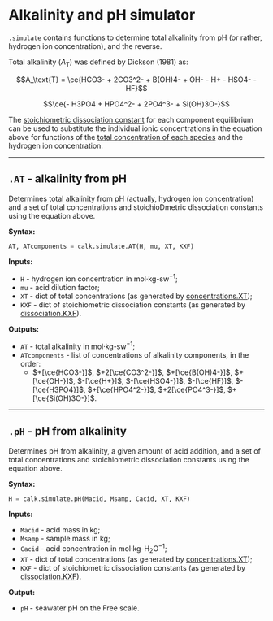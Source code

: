 <script type="text/x-mathjax-config">
MathJax.Hub.Config({tex2jax: {inlineMath: [['$','$'], ['\\(','\\)']]}});
MathJax.Ajax.config.path["mhchem"] =
  "https://cdnjs.cloudflare.com/ajax/libs/mathjax-mhchem/3.3.2";
MathJax.Hub.Config({
  TeX: {
    extensions: ["[mhchem]/mhchem.js"]
  }
});
</script>
<script src='https://cdnjs.cloudflare.com/ajax/libs/mathjax/2.7.5/MathJax.js?config=TeX-MML-AM_CHTML' async></script>

# Alkalinity and pH simulator

`.simulate` contains functions to determine total alkalinity from pH (or rather, hydrogen ion concentration), and the reverse.

Total alkalinity ($A_\text{T}$) was defined by Dickson (1981) as:

$$A_\text{T} = \ce{HCO3- + 2CO3^2- + B(OH)4- + OH- - H+ - HSO4- - HF}$$

$$\ce{- H3PO4 + HPO4^2- + 2PO4^3- + Si(OH)3O-}$$

The [stoichiometric dissociation constant](../dissociation/) for each component equilibrium can be used to substitute the individual ionic concentrations in the equation above for functions of the [total concentration of each species](../concentrations/) and the hydrogen ion concentration.

<hr />

## `.AT` - alkalinity from pH

Determines total alkalinity from pH (actually, hydrogen ion concentration) and a set of total concentrations and stoichioDmetric dissociation constants using the equation above.

**Syntax:**

```python
AT, ATcomponents = calk.simulate.AT(H, mu, XT, KXF)
```

**Inputs:**

  * `H` - hydrogen ion concentration in mol·kg-sw<sup>−1</sup>;
  * `mu` - acid dilution factor;
  * `XT` - dict of total concentrations (as generated by [concentrations.XT](../concentrations/#xt-dict-of-concentrations));
  * `KXF` - dict of stoichiometric dissociation constants (as generated by [dissociation.KXF](../dissociation/#kxf-dict-of-dissociation-constants)).

**Outputs:**

  * `AT` - total alkalinity in mol·kg-sw<sup>−1</sup>;
  * `ATcomponents` - list of concentrations of alkalinity components, in the order:
    * $+[\ce{HCO3-}]$, $+2[\ce{CO3^2-}]$, $+[\ce{B(OH)4-}]$, $+[\ce{OH-}]$, $-[\ce{H+}]$, $-[\ce{HSO4-}]$, $-[\ce{HF}]$, $-[\ce{H3PO4}]$, $+[\ce{HPO4^2-}]$, $+2[\ce{PO4^3-}]$, $+[\ce{Si(OH)3O-}]$.

<hr />

## `.pH` - pH from alkalinity

Determines pH from alkalinity, a given amount of acid addition, and a set of total concentrations and stoichiometric dissociation constants using the equation above.

**Syntax:**

```python
H = calk.simulate.pH(Macid, Msamp, Cacid, XT, KXF)
```

**Inputs:**

  * `Macid` - acid mass in kg;
  * `Msamp` - sample mass in kg;
  * `Cacid` - acid concentration in mol·kg-H<sub>2</sub>O<sup>−1</sup>;
  * `XT` - dict of total concentrations (as generated by [concentrations.XT](../concentrations/#xt-dict-of-concentrations));
  * `KXF` - dict of stoichiometric dissociation constants (as generated by [dissociation.KXF](../dissociation/#kxf-dict-of-dissociation-constants)).

**Output:**

  * `pH` - seawater pH on the Free scale.
